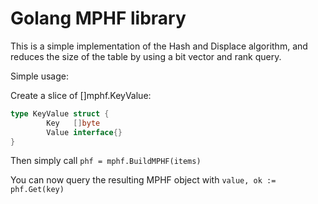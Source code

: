Golang MPHF library
===================

This is a simple implementation of the Hash and Displace algorithm,
and reduces the size of the table by using a bit vector and rank
query.

Simple usage:

Create a slice of []mphf.KeyValue:

```go
type KeyValue struct {
        Key   []byte
        Value interface{}
}
```

Then simply call `phf = mphf.BuildMPHF(items)`

You can now query the resulting MPHF object with `value, ok := phf.Get(key)`
